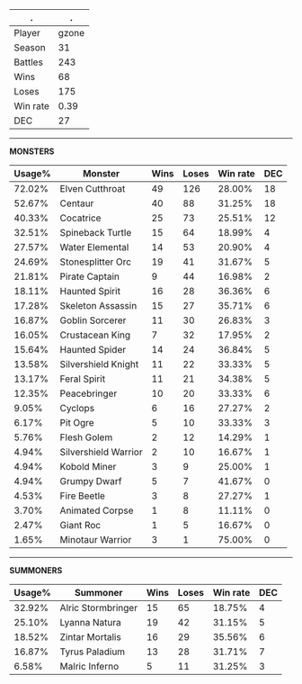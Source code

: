 .|.
|-|-
Player|gzone
Season|31
Battles|243
Wins|68
Loses|175
Win rate|0.39
DEC|27

---
**MONSTERS**

Usage%|Monster|Wins|Loses|Win rate|DEC|
-|-|-|-|-|-|
72.02%|Elven Cutthroat|49|126|28.00%|18|
52.67%|Centaur|40|88|31.25%|18|
40.33%|Cocatrice|25|73|25.51%|12|
32.51%|Spineback Turtle|15|64|18.99%|4|
27.57%|Water Elemental|14|53|20.90%|4|
24.69%|Stonesplitter Orc|19|41|31.67%|5|
21.81%|Pirate Captain|9|44|16.98%|2|
18.11%|Haunted Spirit|16|28|36.36%|6|
17.28%|Skeleton Assassin|15|27|35.71%|6|
16.87%|Goblin Sorcerer|11|30|26.83%|3|
16.05%|Crustacean King|7|32|17.95%|2|
15.64%|Haunted Spider|14|24|36.84%|5|
13.58%|Silvershield Knight|11|22|33.33%|5|
13.17%|Feral Spirit|11|21|34.38%|5|
12.35%|Peacebringer|10|20|33.33%|6|
9.05%|Cyclops|6|16|27.27%|2|
6.17%|Pit Ogre|5|10|33.33%|3|
5.76%|Flesh Golem|2|12|14.29%|1|
4.94%|Silvershield Warrior|2|10|16.67%|1|
4.94%|Kobold Miner|3|9|25.00%|1|
4.94%|Grumpy Dwarf|5|7|41.67%|0|
4.53%|Fire Beetle|3|8|27.27%|1|
3.70%|Animated Corpse|1|8|11.11%|0|
2.47%|Giant Roc|1|5|16.67%|0|
1.65%|Minotaur Warrior|3|1|75.00%|0|

---
**SUMMONERS**

Usage%|Summoner|Wins|Loses|Win rate|DEC|
-|-|-|-|-|-|
32.92%|Alric Stormbringer|15|65|18.75%|4|
25.10%|Lyanna Natura|19|42|31.15%|5|
18.52%|Zintar Mortalis|16|29|35.56%|6|
16.87%|Tyrus Paladium|13|28|31.71%|7|
6.58%|Malric Inferno|5|11|31.25%|3|
